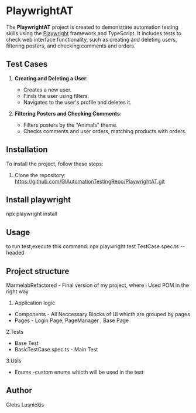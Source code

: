 # PlaywrightAT

The **PlaywrightAT** project is created to demonstrate automation testing skills using the [Playwright](https://playwright.dev/) framework and TypeScript. It includes tests to check web interface functionality, such as creating and deleting users, filtering posters, and checking comments and orders.

## Test Cases

1. **Creating and Deleting a User**:
   - Creates a new user.
   - Finds the user using filters.
   - Navigates to the user's profile and deletes it.

2. **Filtering Posters and Checking Comments**:
   - Filters posters by the "Animals" theme.
   - Checks comments and user orders, matching products with orders.

## Installation

To install the project, follow these steps:

1. Clone the repository:
   https://github.com/GlAutomationTestingRepo/PlaywrightAT.git
## Install playwright 

npx playwright install

## Usage

to run test,execute this command:
npx playwright test TestCase.spec.ts --headed

## Project structure

MarmelabRefactored - Final version of my project, where i Used POM in the right way

1. Application logic
 - Components - All Neccessary Blocks of UI whicth are grouped by pages
 - Pages - Login Page, PageManager , Base Page

2.Tests
 - Base Test
 - BasicTestCase.spec.ts - Main Test

3.Utils
 - Enums -custom enums whicth will be used in the test

## Author
Glebs Lusnickis
